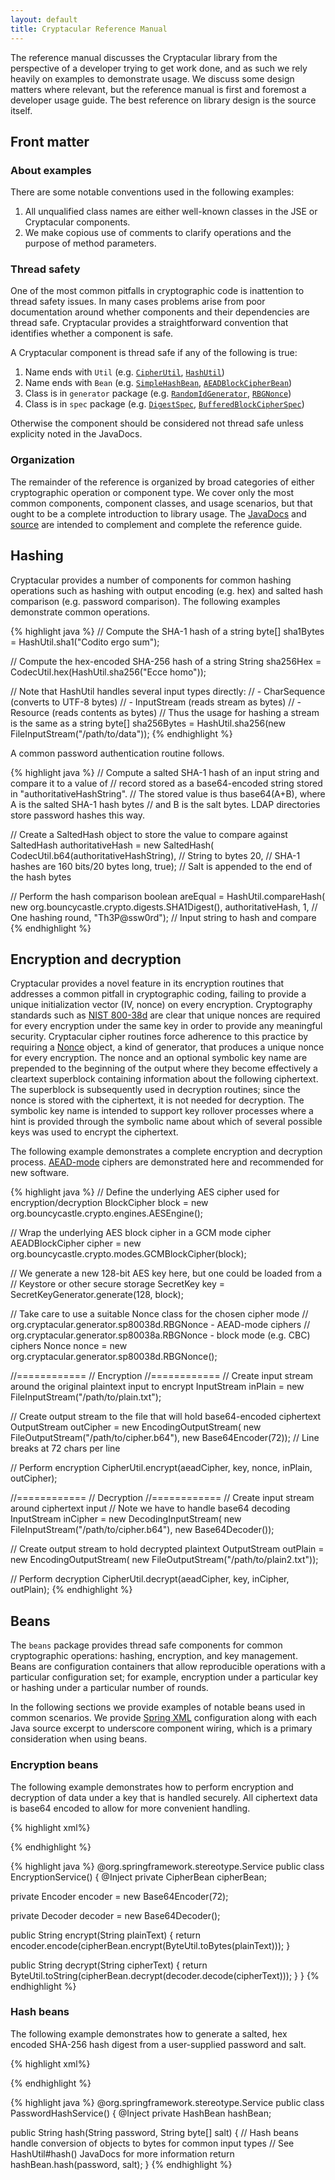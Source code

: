 ```yaml
---
layout: default
title: Cryptacular Reference Manual
---
```


The reference manual discusses the Cryptacular library from the perspective of a developer trying to get work done,
and as such we rely heavily on examples to demonstrate usage. We discuss some design matters where relevant,
but the reference manual is first and foremost a developer usage guide. The best reference on library design is the
source itself.

## Front matter

### About examples

There are some notable conventions used in the following examples:

1. All unqualified class names are either well-known classes in the JSE or Cryptacular components.
2. We make copious use of comments to clarify operations and the purpose of method parameters.

### Thread safety

One of the most common pitfalls in cryptographic code is inattention to thread safety issues. In many cases problems
arise from poor documentation around whether components and their dependencies are thread safe. Cryptacular provides
a straightforward convention that identifies whether a component is safe.

A Cryptacular component is thread safe if any of the following is true:

1. Name ends with `Util` (e.g.
[`CipherUtil`](/javadocs/org/cryptacular/util/CipherUtil.html),
[`HashUtil`](/javadocs/org/cryptacular/util/HashUtil.html))
2. Name ends with `Bean` (e.g.
[`SimpleHashBean`](/javadocs/org/cryptacular/bean/SimpleHashBean.html),
[`AEADBlockCipherBean`](/javadocs/org/cryptacular/bean/AEADBlockCipherBean.html))
3. Class is in `generator` package (e.g.
[`RandomIdGenerator`](/javadocs/org/cryptacular/generator/RandomIdGenerator.html),
[`RBGNonce`](/javadocs/org/cryptacular/generator/sp80038a/RBGNonce.html))
4. Class is in `spec` package (e.g.
[`DigestSpec`](/javadocs/org/cryptacular/spec/DigestSpec.html),
[`BufferedBlockCipherSpec`](/javadocs/org/cryptacular/spec/BufferedBlockCipherSpec.html))

Otherwise the component should be considered not thread safe unless explicity noted in the JavaDocs.

### Organization

The remainder of the reference is organized by broad categories of either cryptographic operation or component type.
We cover only the most common components, component classes, and usage scenarios, but that ought to be a complete
introduction to library usage. The [JavaDocs](/javadocs/) and [source](
http://github.com/vt-middleware/cryptacular) are intended to complement and complete the reference guide.

## Hashing

Cryptacular provides a number of components for common hashing operations such as hashing with output encoding
(e.g. hex) and salted hash comparison (e.g. password comparison). The following examples demonstrate common operations.

{% highlight java %}
// Compute the SHA-1 hash of a string
byte[] sha1Bytes = HashUtil.sha1("Codito ergo sum");

// Compute the hex-encoded SHA-256 hash of a string
String sha256Hex = CodecUtil.hex(HashUtil.sha256("Ecce homo"));

// Note that HashUtil handles several input types directly:
// - CharSequence (converts to UTF-8 bytes)
// - InputStream (reads stream as bytes)
// - Resource (reads contents as bytes)
// Thus the usage for hashing a stream is the same as a string
byte[] sha256Bytes = HashUtil.sha256(new FileInputStream("/path/to/data"));
{% endhighlight %}

A common password authentication routine follows.

{% highlight java %}
// Compute a salted SHA-1 hash of an input string and compare it to a value of
// record stored as a base64-encoded string stored in "authoritativeHashString".
// The stored value is thus base64(A+B), where A is the salted SHA-1 hash bytes
// and B is the salt bytes. LDAP directories store password hashes this way.

// Create a SaltedHash object to store the value to compare against
SaltedHash authoritativeHash = new SaltedHash(
  CodecUtil.b64(authoritativeHashString), // String to bytes
  20, // SHA-1 hashes are 160 bits/20 bytes long,
  true); // Salt is appended to the end of the hash bytes

// Perform the hash comparison
boolean areEqual = HashUtil.compareHash(
  new org.bouncycastle.crypto.digests.SHA1Digest(),
  authoritativeHash,
  1, // One hashing round,
  "Th3P@ssw0rd"); // Input string to hash and compare
{% endhighlight %}

## Encryption and decryption

Cryptacular provides a novel feature in its encryption routines that addresses a common pitfall in cryptographic coding, failing to provide a unique initialization vector (IV, nonce) on every encryption. Cryptography standards such as
[NIST 800-38d](http://goo.gl/kE1IT9) are clear that unique nonces are required for every encryption under the same key
in order to provide any meaningful security. Cryptacular cipher routines force adherence to this practice by requiring
a [Nonce](/javadocs/org/cryptacular/generator/Nonce.html) object, a kind of generator,
that produces a unique nonce for every encryption. The nonce and an optional symbolic key name are 
prepended to the beginning of the output where they become effectively a cleartext superblock containing information
about the following ciphertext. The superblock is subsequently used in decryption routines; since the nonce is stored
with the ciphertext, it is not needed for decryption. The symbolic key name is intended to support key rollover
processes where a hint is provided through the symbolic name about which of several possible keys was used to encrypt
the ciphertext.

The following example demonstrates a complete encryption and decryption process. [AEAD-mode](
https://en.wikipedia.org/wiki/Authenticated_encryption) ciphers are demonstrated here
and recommended for new software.

{% highlight java %}
// Define the underlying AES cipher used for encryption/decryption
BlockCipher block = new org.bouncycastle.crypto.engines.AESEngine();

// Wrap the underlying AES block cipher in a GCM mode cipher
AEADBlockCipher cipher = new org.bouncycastle.crypto.modes.GCMBlockCipher(block); 

// We generate a new 128-bit AES key here, but one could be loaded from a
// Keystore or other secure storage
SecretKey key = SecretKeyGenerator.generate(128, block);

// Take care to use a suitable Nonce class for the chosen cipher mode
// org.cryptacular.generator.sp80038d.RBGNonce - AEAD-mode ciphers
// org.cryptacular.generator.sp80038a.RBGNonce - block mode (e.g. CBC) ciphers
Nonce nonce = new org.cryptacular.generator.sp80038d.RBGNonce();

//============
// Encryption
//============
// Create input stream around the original plaintext input to encrypt
InputStream inPlain = new FileInputStream("/path/to/plain.txt");

// Create output stream to the file that will hold base64-encoded ciphertext
OutputStream outCipher = new EncodingOutputStream(
  new FileOutputStream("/path/to/cipher.b64"),
  new Base64Encoder(72)); // Line breaks at 72 chars per line

// Perform encryption
CipherUtil.encrypt(aeadCipher, key, nonce, inPlain, outCipher);

//============
// Decryption
//============
// Create input stream around ciphertext input
// Note we have to handle base64 decoding
InputStream inCipher = new DecodingInputStream(
  new FileInputStream("/path/to/cipher.b64"),
  new Base64Decoder());

// Create output stream to hold decrypted plaintext
OutputStream outPlain = new EncodingOutputStream(
  new FileOutputStream("/path/to/plain2.txt"));

// Perform decryption
CipherUtil.decrypt(aeadCipher, key, inCipher, outPlain);
{% endhighlight %}

## Beans

The `beans` package provides thread safe components for common cryptographic operations: hashing, encryption, and key
management. Beans are configuration containers that allow reproducible operations with a particular configuration set;
for example, encryption under a particular key or hashing under a particular number of rounds.

In the following sections we provide examples of notable beans used in common scenarios. We provide [Spring XML](
http://goo.gl/i0ZBnx) configuration along with each Java source excerpt to underscore component wiring, which is a
primary consideration when using beans.

### Encryption beans

The following example demonstrates how to perform encryption and decryption of data under a key that is
handled securely. All ciphertext data is base64 encoded to allow for more convenient handling.

{% highlight xml%}
<?xml version="1.0" encoding="UTF-8"?>
<beans xmlns="http://www.springframework.org/schema/beans"
       xmlns:c="http://www.springframework.org/schema/c"
       xmlns:p="http://www.springframework.org/schema/p"
       xmlns:xsi="http://www.w3.org/2001/XMLSchema-instance"
       xsi:schemaLocation="
         http://www.springframework.org/schema/beans
         http://www.springframework.org/schema/beans/spring-beans.xsd">

  <bean id="keyStoreFactory"
        class="org.cryptacular.bean.KeyStoreFactoryBean"
        c:resource="/path/to/keystore"
        c:type="JCEKS"
        c:password="changeit" />

  <bean id="keyStore"
        factory-bean="keystoreFactory"
        factory-method="newInstance" />

  <bean id="cipherBean"
        class="org.cryptacular.bean.AEADBlockCipherBean"
        p:keyStore-ref="keystore"
        p:keyAlias="keyAliasInKeyStore"
        p:keyPassword="changeit">
    <property name="blockCipherSpec">
      <bean class="org.cryptacular.spec.AEADBlockCipherSpec"
            c:algorithm="AES"
            c:mode="GCM" />
    </property>
    <property name="nonce">
      <bean class="org.cryptacular.generator.sp80038d.RBGNonce" />
    </property>
  </bean>
</beans>
{% endhighlight %}

{% highlight java %}
@org.springframework.stereotype.Service
public class EncryptionService() {
  @Inject
  private CipherBean cipherBean;

  private Encoder encoder = new Base64Encoder(72);

  private Decoder decoder = new Base64Decoder();

  public String encrypt(String plainText) {
    return encoder.encode(cipherBean.encrypt(ByteUtil.toBytes(plainText)));
  }

  public String decrypt(String cipherText) {
    return ByteUtil.toString(cipherBean.decrypt(decoder.decode(cipherText)));
  }
}
{% endhighlight %}

### Hash beans

The following example demonstrates how to generate a salted, hex encoded SHA-256 hash digest from a user-supplied
password and salt.

{% highlight xml%}
<?xml version="1.0" encoding="UTF-8"?>
<beans xmlns="http://www.springframework.org/schema/beans"
       xmlns:c="http://www.springframework.org/schema/c"
       xmlns:p="http://www.springframework.org/schema/p"
       xmlns:xsi="http://www.w3.org/2001/XMLSchema-instance"
       xsi:schemaLocation="
         http://www.springframework.org/schema/beans
         http://www.springframework.org/schema/beans/spring-beans.xsd">

  <bean id="hashBean"
        class="org.cryptacular.bean.EncodingHashBean"
        p:iterations="10"
        p:salted="true">
    <property name="codecSpec">
      <bean class="org.cryptacular.spec.CodecSpec" c:encoding="Hex" />
    </property>
    <property name="digestSpec">
      <bean class="org.cryptacular.spec.DigestSpec" c:algName="SHA256" />
    </property>
  </bean>
</beans>
{% endhighlight %}

{% highlight java %}
@org.springframework.stereotype.Service
public class PasswordHashService() {
  @Inject
  private HashBean<String> hashBean;

  public String hash(String password, String byte[] salt) {
    // Hash beans handle conversion of objects to bytes for common input types
    // See HashUtil#hash() JavaDocs for more information
    return hashBean.hash(password, salt);
  }
{% endhighlight %}
